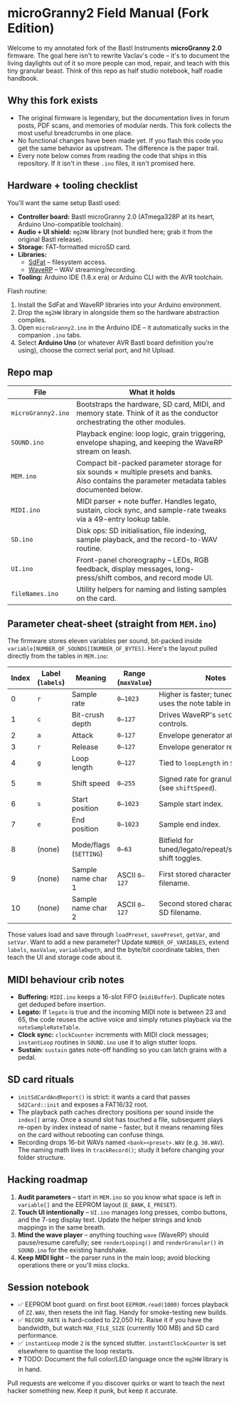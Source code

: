 # microGranny2 Field Manual (Fork Edition)

Welcome to my annotated fork of the Bastl Instruments **microGranny 2.0** firmware.  The goal here isn't to rewrite Vaclav's code – it's to document the living daylights out of it so more people can mod, repair, and teach with this tiny granular beast.  Think of this repo as half studio notebook, half roadie handbook.

## Why this fork exists

* The original firmware is legendary, but the documentation lives in forum posts, PDF scans, and memories of modular nerds.  This fork collects the most useful breadcrumbs in one place.
* No functional changes have been made yet.  If you flash this code you get the same behavior as upstream.  The difference is the paper trail.
* Every note below comes from reading the code that ships in this repository.  If it isn't in these `.ino` files, it isn't promised here.

## Hardware + tooling checklist

You'll want the same setup Bastl used:

* **Controller board:** Bastl microGranny 2.0 (ATmega328P at its heart, Arduino Uno-compatible toolchain).
* **Audio + UI shield:** `mg2HW` library (not bundled here; grab it from the original Bastl release).
* **Storage:** FAT-formatted microSD card.
* **Libraries:**
  * [SdFat](https://github.com/greiman/SdFat) – filesystem access.
  * [WaveRP](https://code.google.com/archive/p/waverp/) – WAV streaming/recording.
* **Tooling:** Arduino IDE (1.8.x era) or Arduino CLI with the AVR toolchain.

Flash routine:

1. Install the SdFat and WaveRP libraries into your Arduino environment.
2. Drop the `mg2HW` library in alongside them so the hardware abstraction compiles.
3. Open `microGranny2.ino` in the Arduino IDE – it automatically sucks in the companion `.ino` tabs.
4. Select **Arduino Uno** (or whatever AVR Bastl board definition you're using), choose the correct serial port, and hit Upload.

## Repo map

| File | What it holds |
| --- | --- |
| `microGranny2.ino` | Bootstraps the hardware, SD card, MIDI, and memory state.  Think of it as the conductor orchestrating the other modules. |
| `SOUND.ino` | Playback engine: loop logic, grain triggering, envelope shaping, and keeping the WaveRP stream on leash. |
| `MEM.ino` | Compact bit-packed parameter storage for six sounds × multiple presets and banks.  Also contains the parameter metadata tables documented below. |
| `MIDI.ino` | MIDI parser + note buffer.  Handles legato, sustain, clock sync, and sample-rate tweaks via a 49-entry lookup table. |
| `SD.ino` | Disk ops: SD initialisation, file indexing, sample playback, and the record-to-WAV routine. |
| `UI.ino` | Front-panel choreography – LEDs, RGB feedback, display messages, long-press/shift combos, and record mode UI. |
| `fileNames.ino` | Utility helpers for naming and listing samples on the card. |

## Parameter cheat-sheet (straight from `MEM.ino`)

The firmware stores eleven variables per sound, bit-packed inside `variable[NUMBER_OF_SOUNDS][NUMBER_OF_BYTES]`.  Here's the layout pulled directly from the tables in `MEM.ino`:

| Index | Label (`labels`) | Meaning | Range (`maxValue`) | Notes |
| --- | --- | --- | --- | --- |
| 0 | `r` | Sample rate | `0–1023` | Higher is faster; tuned playback uses the note table in `MIDI.ino`. |
| 1 | `c` | Bit-crush depth | `0–127` | Drives WaveRP's `setCrush` controls. |
| 2 | `a` | Attack | `0–127` | Envelope generator attack time. |
| 3 | `r` | Release | `0–127` | Envelope generator release time. |
| 4 | `g` | Loop length | `0–127` | Tied to `loopLength` in `SOUND.ino`. |
| 5 | `m` | Shift speed | `0–255` | Signed rate for granular shifting (see `shiftSpeed`). |
| 6 | `s` | Start position | `0–1023` | Sample start index. |
| 7 | `e` | End position | `0–1023` | Sample end index. |
| 8 | (none) | Mode/flags (`SETTING`) | `0–63` | Bitfield for tuned/legato/repeat/sync/random shift toggles. |
| 9 | (none) | Sample name char 1 | ASCII `0–127` | First stored character of the SD filename. |
| 10 | (none) | Sample name char 2 | ASCII `0–127` | Second stored character of the SD filename. |

Those values load and save through `loadPreset`, `savePreset`, `getVar`, and `setVar`.  Want to add a new parameter?  Update `NUMBER_OF_VARIABLES`, extend `labels`, `maxValue`, `variableDepth`, and the byte/bit coordinate tables, then teach the UI and storage code about it.

## MIDI behaviour crib notes

* **Buffering:** `MIDI.ino` keeps a 16-slot FIFO (`midiBuffer`).  Duplicate notes get deduped before insertion.
* **Legato:** If `legato` is true and the incoming MIDI note is between 23 and 65, the code reuses the active voice and simply retunes playback via the `noteSampleRateTable`.
* **Clock sync:** `clockCounter` increments with MIDI clock messages; `instantLoop` routines in `SOUND.ino` use it to align stutter loops.
* **Sustain:** `sustain` gates note-off handling so you can latch grains with a pedal.

## SD card rituals

* `initSdCardAndReport()` is strict: it wants a card that passes `Sd2Card::init` and exposes a FAT16/32 root.
* The playback path caches directory positions per sound inside the `index[]` array.  Once a sound slot has touched a file, subsequent plays re-open by index instead of name – faster, but it means renaming files on the card without rebooting can confuse things.
* Recording drops 16-bit WAVs named `<bank><preset>.WAV` (e.g. `30.WAV`).  The naming math lives in `trackRecord()`; study it before changing your folder structure.

## Hacking roadmap

1. **Audit parameters** – start in `MEM.ino` so you know what space is left in `variable[]` and the EEPROM layout (`E_BANK`, `E_PRESET`).
2. **Touch UI intentionally** – `UI.ino` manages long presses, combo buttons, and the 7-seg display text.  Update the helper strings and knob mappings in the same breath.
3. **Mind the wave player** – anything touching `wave` (WaveRP) should pause/resume carefully; see `renderLooping()` and `renderGranular()` in `SOUND.ino` for the existing handshake.
4. **Keep MIDI light** – the parser runs in the main loop; avoid blocking operations there or you'll miss clocks.

## Session notebook

* ✅ EEPROM boot guard: on first boot `EEPROM.read(1000)` forces playback of `ZZ.WAV`, then resets the init flag.  Handy for smoke-testing new builds.
* ✅ `RECORD_RATE` is hard-coded to 22,050 Hz.  Raise it if you have the bandwidth, but watch `MAX_FILE_SIZE` (currently 100 MB) and SD card performance.
* ✅ `instantLoop` mode `2` is the synced stutter.  `instantClockCounter` is set elsewhere to quantise the loop restarts.
* ❓ TODO: Document the full color/LED language once the `mg2HW` library is in hand.

Pull requests are welcome if you discover quirks or want to teach the next hacker something new.  Keep it punk, but keep it accurate.
